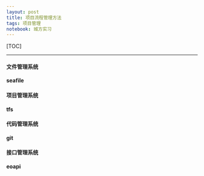 ```yaml
---
layout: post
title: 项目流程管理方法
tags: 项目管理
notebook: 城方实习
---
```


[TOC]

---

#### 文件管理系统
**seafile**
#### 项目管理系统
**tfs**
#### 代码管理系统
**git**
#### 接口管理系统
**eoapi**